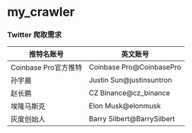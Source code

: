 # my_crawler

###  Twitter 爬取需求

| 推特名账号           | 英文账号                   |
| -------------------- | -------------------------- |
| Coinbase Pro官方推特 | Coinbase Pro@CoinbasePro   |
| 孙宇晨               | Justin Sun@justinsuntron   |
| 赵长鹏               | CZ Binance@cz_binance      |
| 埃隆马斯克           | Elon Musk@elonmusk         |
| 灰度创始人           | Barry Silbert@BarrySilbert |

